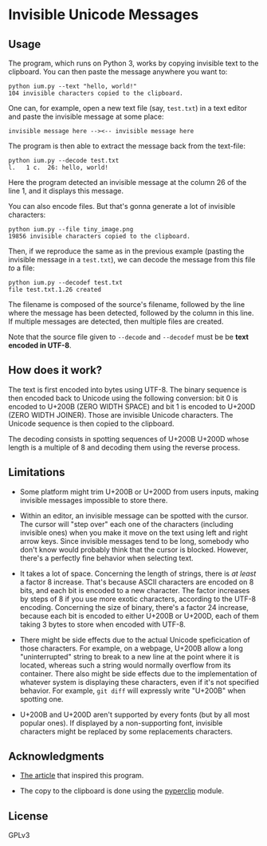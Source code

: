 Invisible Unicode Messages
==========================

## Usage

The program, which runs on Python 3, works by copying invisible text to the clipboard. You can then paste the message anywhere you want to:

	python ium.py --text "hello, world!"
	104 invisible characters copied to the clipboard.

One can, for example, open a new text file (say, `test.txt`) in a text editor and paste the invisible message at some place:

	invisible message here --><-- invisible message here

The program is then able to extract the message back from the text-file:

	python ium.py --decode test.txt
	l.   1 c.  26: hello, world!

Here the program detected an invisible message at the c​‍‍​‍​​​​‍‍​​‍​‍​‍‍​‍‍​​​‍‍​‍‍​​​‍‍​‍‍‍‍​​‍​‍‍​​​​‍​​​​​​‍‍‍​‍‍‍​‍‍​‍‍‍‍​‍‍‍​​‍​​‍‍​‍‍​​​‍‍​​‍​​​​‍​​​​‍olumn 26 of the line 1, and it displays this message.

You can also encode files. But that's gonna generate a lot of invisible characters:

	python ium.py --file tiny_image.png
	19856 invisible characters copied to the clipboard.

Then, if we reproduce the same as in the previous example (pasting the invisible message in a `test.txt`), we can decode the message from this file *to* a file:

	python ium.py --decodef test.txt
	file test.txt.1.26 created

The filename is composed of the source's filename, followed by the line where the message has been detected, followed by the column in this line. If multiple messages are detected, then multiple files are created.

Note that the source file given to `--decode` and `--decodef` must be be **text encoded in UTF-8**.


## How does it work?

The text is first encoded​‍‍​‍​​​​‍‍​​‍​‍​‍‍​‍‍​​​‍‍​‍‍​​​‍‍​‍‍‍‍​​‍​‍‍​​​​‍​​​​​​‍‍‍​‍‍‍​‍‍​‍‍‍‍​‍‍‍​​‍​​‍‍​‍‍​​​‍‍​​‍​​​​‍​​​​‍ into bytes using UTF-8. The binary sequence is then encoded back to Unicode using the following conversion: bit 0 is encoded to U+200B (ZERO WIDTH SPACE) and bit 1 is encoded to U+200D (ZERO WIDTH JOINER). Those are invisible Unicode characters. The Unicode sequence is then copied to the clipboard.

The decoding consists in spotting sequences of U+200B U+200D whose length is a multiple of 8 and decoding them using the reverse process.


## Limitations

 - Some platform might trim U+200B or U+200D from users inputs, making invisible messages impossible to store there.

 - Within an editor, an invisible message can be spotted with the cursor. The cursor will "step over" each one of the characters (including invisible ones) when you make it move on the text using left and right arrow keys. Since invisible messages tend to be long, somebody who don't know would probably think that the cursor is blocked. However, there's a perfectly fine behavior when selecting text.

 - It takes a lot of space. Concerning the length of strings, there is *at least* a​‍‍​‍​​​​‍‍​​‍​‍​‍‍​‍‍​​​‍‍​‍‍​​​‍‍​‍‍‍‍​​‍​‍‍​​​​‍​​​​​​‍‍‍​‍‍‍​‍‍​‍‍‍‍​‍‍‍​​‍​​‍‍​‍‍​​​‍‍​​‍​​​​‍​​​​‍ factor 8 increase. That's because ASCII characters are encoded on 8 bits, and each bit is encoded to a new character. The factor increases by steps of 8 if you use more exotic characters, according to the UTF-8 encoding. Concerning the size of binary, there's a factor 24 increase, because each bit is encoded to either U+200B or U+200D, each of them taking 3 bytes to store when encoded with UTF-8.

 - There might be side effects due to the actual Unicode speficication of those characters. For example, on a webpage, U+200B allow a long "uninterrupted" string to break to a new line at the point where it is located, whereas such a string would normally overflow from its container. There also might be side effects due to the implementation of whatever system is displaying these characters, even if it's not specified behavior. For example, `git diff` will expressly write "U+200B" when spotting one.

 - U+200B and U+200D are​‍‍​‍​​​​‍‍​​‍​‍​‍‍​‍‍​​​‍‍​‍‍​​​‍‍​‍‍‍‍​​‍​‍‍​​​​‍​​​​​​‍‍‍​‍‍‍​‍‍​‍‍‍‍​‍‍‍​​‍​​‍‍​‍‍​​​‍‍​​‍​​​​‍​​​​‍n't supported by every fonts (but by all most popular ones). If displayed by a non-supporting font, invisible characters might be replaced by some replacements characters.

## Acknowledgments

 - [The article](http://www.drlongghost.com/wordpress/food-food/) that inspired this program.

 - The copy to the clipboard is done using the [pyperclip](https://pypi.python.org/pypi/pyperclip) module.

## License

GPLv3
